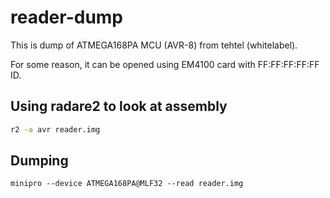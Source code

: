 # reader-dump

This is dump of ATMEGA168PA MCU (AVR-8) from tehtel (whitelabel). 

For some reason, it can be opened using EM4100 card with FF:FF:FF:FF:FF ID.

## Using radare2 to look at assembly

```bash
r2 -a avr reader.img
```

## Dumping

```
minipro --device ATMEGA168PA@MLF32 --read reader.img
```
